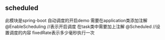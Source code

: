 ## scheduled
此模块是spring-boot 自动调度的开启demo
需要在application类添加注解@EnableScheduling //表示开启调度
在task类中需要加上注解 @Scheduled //设置调度的内容
fixedRate表示多少毫秒执行一次



